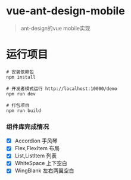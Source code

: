 # vue-ant-design-mobile

> ant-design的vue mobile实现

# 运行项目

```
# 安装依赖包
npm install

# 开发者模式运行 http://localhost:10000/demo
npm run dev

# 打包项目
npm run build
```

### 组件库完成情况
- [x] Accordion 手风琴
- [x] Flex,FlexItem 布局
- [x] List,ListItem 列表
- [x] WhiteSpace 上下空白
- [x] WingBlank 左右两翼空白
